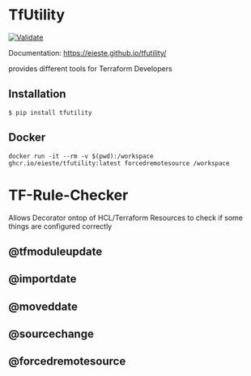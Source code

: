 # TfUtility

[![Validate](https://github.com/eieste/tfutility/actions/workflows/validate.yml/badge.svg)](https://github.com/eieste/tfutility/actions/workflows/validate.yml)


Documentation: https://eieste.github.io/tfutility/


provides different tools for Terraform Developers

## Installation

```
$ pip install tfutility
```

## Docker

```
docker run -it --rm -v $(pwd):/workspace ghcr.io/eieste/tfutility:latest forcedremotesource /workspace
```

# TF-Rule-Checker

Allows Decorator ontop of HCL/Terraform Resources to check if some things are configured correctly

## @tfmoduleupdate
## @importdate
## @moveddate
## @sourcechange
## @forcedremotesource
